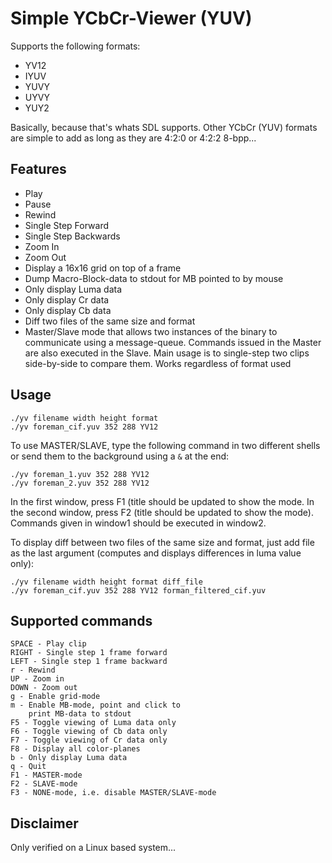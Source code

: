 Simple YCbCr-Viewer (YUV)
=========================

Supports the following formats:

- YV12
- IYUV
- YUVY
- UYVY
- YUY2

Basically, because that's whats SDL supports.
Other YCbCr (YUV) formats are simple to add as long as
they are 4:2:0 or 4:2:2 8-bpp...

Features
--------

- Play
- Pause
- Rewind
- Single Step Forward
- Single Step Backwards
- Zoom In
- Zoom Out
- Display a 16x16 grid on top of a frame
- Dump Macro-Block-data to stdout for MB pointed
  to by mouse
- Only display Luma data
- Only display Cr data
- Only display Cb data
- Diff two files of the same size and format
- Master/Slave mode that allows two instances of
  the binary to communicate using a message-queue.
  Commands issued in the Master are also executed
  in the Slave. Main usage is to single-step two clips
  side-by-side to compare them. Works regardless of
  format used

Usage
-----

    ./yv filename width height format
    ./yv foreman_cif.yuv 352 288 YV12

To use MASTER/SLAVE, type the following
command in two different shells or send them to
the background using a `&` at the end:

    ./yv foreman_1.yuv 352 288 YV12
    ./yv foreman_2.yuv 352 288 YV12

In the first window, press F1 (title should be updated
to show the mode. In the second window, press F2
(title should be updated to show the mode).
Commands given in window1 should be executed in window2.

To display diff between two files of the same size
and format, just add file as the last argument
(computes and displays differences in luma value only):

    ./yv filename width height format diff_file
    ./yv foreman_cif.yuv 352 288 YV12 forman_filtered_cif.yuv

Supported commands
------------------

    SPACE - Play clip
    RIGHT - Single step 1 frame forward
    LEFT - Single step 1 frame backward
    r - Rewind
    UP - Zoom in
    DOWN - Zoom out
    g - Enable grid-mode
    m - Enable MB-mode, point and click to
        print MB-data to stdout
    F5 - Toggle viewing of Luma data only
    F6 - Toggle viewing of Cb data only
    F7 - Toggle viewing of Cr data only
    F8 - Display all color-planes
    b - Only display Luma data
    q - Quit
    F1 - MASTER-mode
    F2 - SLAVE-mode
    F3 - NONE-mode, i.e. disable MASTER/SLAVE-mode

Disclaimer
----------

Only verified on a Linux based system...
